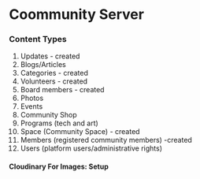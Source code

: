 # Coommunity Server

### Content Types

1. Updates - created
2. Blogs/Articles 
3. Categories - created
4. Volunteers - created
5. Board members - created
5. Photos
6. Events
7. Community Shop
8. Programs (tech and art)
9. Space (Community Space) - created
10. Members (registered community members) -created
11. Users (platform users/administrative rights)


#### Cloudinary For Images: Setup

